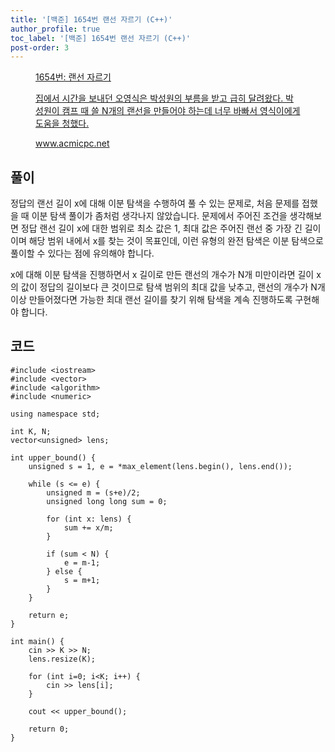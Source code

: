 ```yaml
---
title: '[백준] 1654번 랜선 자르기 (C++)'
author_profile: true
toc_label: '[백준] 1654번 랜선 자르기 (C++)'
post-order: 3
---
```


<figure data-ke-type="opengraph"><a href="https://www.acmicpc.net/problem/1654" data-source-url="https://www.acmicpc.net/problem/1654">
<div class="og-image" style="background-image: url('https://drive.google.com/uc?export=view&id=1nCax5mgwtYA82T46I_ntU1afsBBNkrLr');"></div>
<div class="og-text">
<p class="og-title">1654번: 랜선 자르기</p>
<p class="og-desc">집에서 시간을 보내던 오영식은 박성원의 부름을 받고 급히 달려왔다. 박성원이 캠프 때 쓸 N개의 랜선을 만들어야 하는데 너무 바빠서 영식이에게 도움을 청했다.</p>
<p class="og-host">www.acmicpc.net</p></div></a></figure>

## 풀이
정답의 랜선 길이 x에 대해 이분 탐색을 수행하여 풀 수 있는 문제로, 처음 문제를 접했을 때 이분 탐색 풀이가 좀처럼 생각나지 않았습니다. 문제에서 주어진 조건을 생각해보면 정답 랜선 길이 x에 대한 범위로 최소 값은 1, 최대 값은 주어진 랜선 중 가장 긴 길이이며 해당 범위 내에서 x를 찾는 것이 목표인데, 이런 유형의 완전 탐색은 이분 탐색으로 풀이할 수 있다는 점에 유의해야 합니다.

x에 대해 이분 탐색을 진행하면서 x 길이로 만든 랜선의 개수가 N개 미만이라면 길이 x의 값이 정답의 길이보다 큰 것이므로 탐색 범위의 최대 값을 낮추고, 랜선의 개수가 N개 이상 만들어졌다면 가능한 최대 랜선 길이를 찾기 위해 탐색을 계속 진행하도록 구현해야 합니다.

## 코드
```cpp::lineons
#include <iostream>
#include <vector>
#include <algorithm>
#include <numeric>

using namespace std;

int K, N;
vector<unsigned> lens;

int upper_bound() {
    unsigned s = 1, e = *max_element(lens.begin(), lens.end());

    while (s <= e) {
        unsigned m = (s+e)/2;
        unsigned long long sum = 0;

        for (int x: lens) {
            sum += x/m;
        }

        if (sum < N) {
            e = m-1;
        } else {
            s = m+1;
        }
    }

    return e;
}

int main() {
    cin >> K >> N;
    lens.resize(K);

    for (int i=0; i<K; i++) {
        cin >> lens[i];
    }

    cout << upper_bound();

    return 0;
}
```